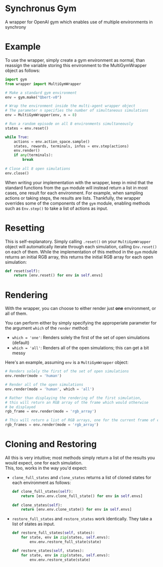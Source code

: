 # Synchronus Gym
A wrapper for OpenAI gym which enables use of multiple environments in synchrony

# Example
To use the wrapper, simply create a gym environment as normal, than reassign the variable storing this environment to the MultiGymWrapper object as follows:
```python
import gym
from wrapper import MultiGymWrapper

# Make a standard gym environment
env = gym.make("Qbert-v0")

# Wrap the environment inside the multi-agent wrapper object
# The parameter n specifies the number of simultaneous simulations
env = MultiGymWrapper(env, n = 8)

# Run a random episode on all 8 environments simultaneously
states = env.reset()

while True:
    actions = env.action_space.sample()
    states, rewards, terminals, infos = env.step(actions)
    env.render()
    if any(terminals):
        break
    
# Close all 8 open simulations
env.close()
```

When writing your implementation with the wrapper, keep in mind that the standard functions from the `gym` module will instead return a list in most cases, one result for each environment. For example, when sampling actions or taking steps, the results are lists. Thankfully, the wrapper overrides some of the components of the `gym` module, enabling methods such as `Env.step()` to take a list of actions as input.

# Resetting
This is self-explanatory. Simply calling `.reset()` on your `MultiGymWrapper` object will automatically iterate through each simulation, calling `Env.reset()` on each of them. While the implementation of this method in the `gym` module returns an initial RGB array, this returns the initial RGB array for each open simulation:
```python
def reset(self):
    return [env.reset() for env in self.envs]
```

# Rendering
With the wrapper, you can choose to either render just **one** environment, or all of them.

You can perform either by simply specifying the approperiate parameter for the argument `which` of the `render` method:
- `which = 'one'`: Renders solely the first of the set of open simulations (default)
- `which = 'all'`: Renders all of the open simulations; this can get a bit messy

Here's an example, assuming `env` is a `MultiGymWrapper` object:
```python
# Renders solely the first of the set of open simulations
env.render(mode = 'human')

# Render all of the open simulations
env.render(mode = 'human', which = 'all')

# Rather than displaying the rendering of the first simulation,
# this will return an RGB array of the frame which would otherwise
# be displayed
rgb_frame = env.render(mode = 'rgb_array')

# This will return a list of RGB arrays, one for the current frame of each simulation
rgb_frames = env.render(mode = 'rgb_array')
```

# Cloning and Restoring
All this is very intuitive; most methods simply return a list of the results you would expect, one for each simulation. \
This, too, works in the way you'd expect:

- `clone_full_states` and `clone_states` returns a list of cloned states for each environment as follows:
  ```python
  def clone_full_states(self):
      return [env.env.clone_full_state() for env in self.envs]
      
  def clone_states(self):
      return [env.env.clone_state() for env in self.envs]
  ```
  
- `restore_full_states` and `restore_states` work identically. They take a list of states as input.
  ```python
  def restore_full_states(self, states):
      for state, env in zip(states, self.envs):
          env.env.restore_full_state(state)

  def restore_states(self, states):
      for state, env in zip(states, self.envs):
          env.env.restore_state(state)
  ```
